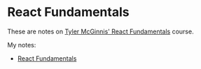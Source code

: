 <!-- markdownlint-disable MD022 MD024 MD032 -->
# React Fundamentals
These are notes on [Tyler McGinnis' React Fundamentals](https://tylermcginnis.com/courses/react-fundamentals/) course.

My notes:

- [React Fundamentals](react-fundamentals.html)